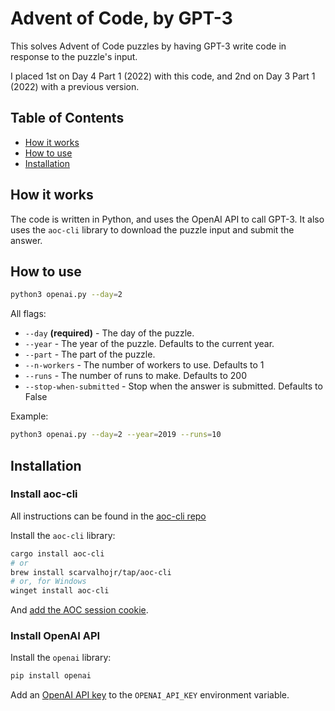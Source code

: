 # Advent of Code, by GPT-3

This solves Advent of Code puzzles by having GPT-3 write code in response to the
puzzle's input.

I placed 1st on Day 4 Part 1 (2022) with this code, and 2nd on Day 3 Part 1 (2022) with a
previous version.

## Table of Contents

- [How it works](#how-it-works)
- [How to use](#how-to-use)
- [Installation](#installation)

## How it works

The code is written in Python, and uses the OpenAI API to call GPT-3.
It also uses the `aoc-cli` library to download the puzzle input and submit the answer.

## How to use

```bash
python3 openai.py --day=2
```

All flags:

- `--day` **(required)** - The day of the puzzle.
- `--year` - The year of the puzzle. Defaults to the current year.
- `--part` - The part of the puzzle.
- `--n-workers` - The number of workers to use. Defaults to 1
- `--runs` - The number of runs to make. Defaults to 200
- `--stop-when-submitted` - Stop when the answer is submitted. Defaults to False

Example:

```bash
python3 openai.py --day=2 --year=2019 --runs=10
```

## Installation

### Install aoc-cli

All instructions can be found in the [aoc-cli repo](https://github.com/scarvalhojr/aoc-cli)

Install the `aoc-cli` library:

```bash
cargo install aoc-cli
# or
brew install scarvalhojr/tap/aoc-cli
# or, for Windows
winget install aoc-cli
```

And [add the AOC session cookie](https://github.com/scarvalhojr/aoc-cli#session-cookie).

### Install OpenAI API

Install the `openai` library:

```bash
pip install openai
```

Add an [OpenAI API key](https://beta.openai.com/account/api-keys) to the
`OPENAI_API_KEY` environment variable.
